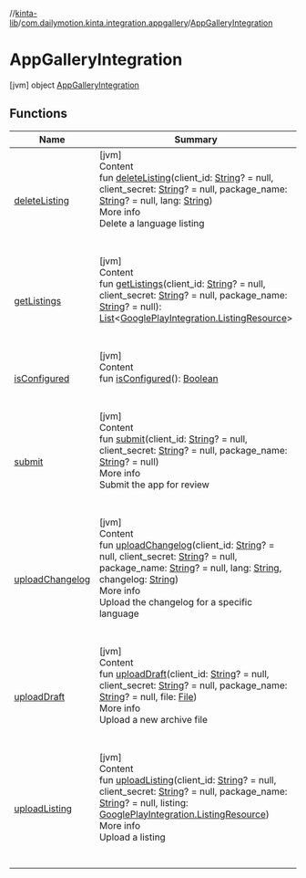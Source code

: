 //[kinta-lib](../../../index.md)/[com.dailymotion.kinta.integration.appgallery](../index.md)/[AppGalleryIntegration](index.md)



# AppGalleryIntegration  
 [jvm] object [AppGalleryIntegration](index.md)   


## Functions  
  
|  Name |  Summary | 
|---|---|
| <a name="com.dailymotion.kinta.integration.appgallery/AppGalleryIntegration/deleteListing/#kotlin.String?#kotlin.String?#kotlin.String?#kotlin.String/PointingToDeclaration/"></a>[deleteListing](delete-listing.md)| <a name="com.dailymotion.kinta.integration.appgallery/AppGalleryIntegration/deleteListing/#kotlin.String?#kotlin.String?#kotlin.String?#kotlin.String/PointingToDeclaration/"></a>[jvm]  <br>Content  <br>fun [deleteListing](delete-listing.md)(client_id: [String](https://kotlinlang.org/api/latest/jvm/stdlib/kotlin/-string/index.html)? = null, client_secret: [String](https://kotlinlang.org/api/latest/jvm/stdlib/kotlin/-string/index.html)? = null, package_name: [String](https://kotlinlang.org/api/latest/jvm/stdlib/kotlin/-string/index.html)? = null, lang: [String](https://kotlinlang.org/api/latest/jvm/stdlib/kotlin/-string/index.html))  <br>More info  <br>Delete a language listing  <br><br><br>|
| <a name="com.dailymotion.kinta.integration.appgallery/AppGalleryIntegration/getListings/#kotlin.String?#kotlin.String?#kotlin.String?/PointingToDeclaration/"></a>[getListings](get-listings.md)| <a name="com.dailymotion.kinta.integration.appgallery/AppGalleryIntegration/getListings/#kotlin.String?#kotlin.String?#kotlin.String?/PointingToDeclaration/"></a>[jvm]  <br>Content  <br>fun [getListings](get-listings.md)(client_id: [String](https://kotlinlang.org/api/latest/jvm/stdlib/kotlin/-string/index.html)? = null, client_secret: [String](https://kotlinlang.org/api/latest/jvm/stdlib/kotlin/-string/index.html)? = null, package_name: [String](https://kotlinlang.org/api/latest/jvm/stdlib/kotlin/-string/index.html)? = null): [List](https://kotlinlang.org/api/latest/jvm/stdlib/kotlin.collections/-list/index.html)<[GooglePlayIntegration.ListingResource](../../com.dailymotion.kinta.integration.googleplay.internal/-google-play-integration/-listing-resource/index.md)>  <br><br><br>|
| <a name="com.dailymotion.kinta.integration.appgallery/AppGalleryIntegration/isConfigured/#/PointingToDeclaration/"></a>[isConfigured](is-configured.md)| <a name="com.dailymotion.kinta.integration.appgallery/AppGalleryIntegration/isConfigured/#/PointingToDeclaration/"></a>[jvm]  <br>Content  <br>fun [isConfigured](is-configured.md)(): [Boolean](https://kotlinlang.org/api/latest/jvm/stdlib/kotlin/-boolean/index.html)  <br><br><br>|
| <a name="com.dailymotion.kinta.integration.appgallery/AppGalleryIntegration/submit/#kotlin.String?#kotlin.String?#kotlin.String?/PointingToDeclaration/"></a>[submit](submit.md)| <a name="com.dailymotion.kinta.integration.appgallery/AppGalleryIntegration/submit/#kotlin.String?#kotlin.String?#kotlin.String?/PointingToDeclaration/"></a>[jvm]  <br>Content  <br>fun [submit](submit.md)(client_id: [String](https://kotlinlang.org/api/latest/jvm/stdlib/kotlin/-string/index.html)? = null, client_secret: [String](https://kotlinlang.org/api/latest/jvm/stdlib/kotlin/-string/index.html)? = null, package_name: [String](https://kotlinlang.org/api/latest/jvm/stdlib/kotlin/-string/index.html)? = null)  <br>More info  <br>Submit the app for review  <br><br><br>|
| <a name="com.dailymotion.kinta.integration.appgallery/AppGalleryIntegration/uploadChangelog/#kotlin.String?#kotlin.String?#kotlin.String?#kotlin.String#kotlin.String/PointingToDeclaration/"></a>[uploadChangelog](upload-changelog.md)| <a name="com.dailymotion.kinta.integration.appgallery/AppGalleryIntegration/uploadChangelog/#kotlin.String?#kotlin.String?#kotlin.String?#kotlin.String#kotlin.String/PointingToDeclaration/"></a>[jvm]  <br>Content  <br>fun [uploadChangelog](upload-changelog.md)(client_id: [String](https://kotlinlang.org/api/latest/jvm/stdlib/kotlin/-string/index.html)? = null, client_secret: [String](https://kotlinlang.org/api/latest/jvm/stdlib/kotlin/-string/index.html)? = null, package_name: [String](https://kotlinlang.org/api/latest/jvm/stdlib/kotlin/-string/index.html)? = null, lang: [String](https://kotlinlang.org/api/latest/jvm/stdlib/kotlin/-string/index.html), changelog: [String](https://kotlinlang.org/api/latest/jvm/stdlib/kotlin/-string/index.html))  <br>More info  <br>Upload the changelog for a specific language  <br><br><br>|
| <a name="com.dailymotion.kinta.integration.appgallery/AppGalleryIntegration/uploadDraft/#kotlin.String?#kotlin.String?#kotlin.String?#java.io.File/PointingToDeclaration/"></a>[uploadDraft](upload-draft.md)| <a name="com.dailymotion.kinta.integration.appgallery/AppGalleryIntegration/uploadDraft/#kotlin.String?#kotlin.String?#kotlin.String?#java.io.File/PointingToDeclaration/"></a>[jvm]  <br>Content  <br>fun [uploadDraft](upload-draft.md)(client_id: [String](https://kotlinlang.org/api/latest/jvm/stdlib/kotlin/-string/index.html)? = null, client_secret: [String](https://kotlinlang.org/api/latest/jvm/stdlib/kotlin/-string/index.html)? = null, package_name: [String](https://kotlinlang.org/api/latest/jvm/stdlib/kotlin/-string/index.html)? = null, file: [File](https://docs.oracle.com/javase/8/docs/api/java/io/File.html))  <br>More info  <br>Upload a new archive file  <br><br><br>|
| <a name="com.dailymotion.kinta.integration.appgallery/AppGalleryIntegration/uploadListing/#kotlin.String?#kotlin.String?#kotlin.String?#com.dailymotion.kinta.integration.googleplay.internal.GooglePlayIntegration.ListingResource/PointingToDeclaration/"></a>[uploadListing](upload-listing.md)| <a name="com.dailymotion.kinta.integration.appgallery/AppGalleryIntegration/uploadListing/#kotlin.String?#kotlin.String?#kotlin.String?#com.dailymotion.kinta.integration.googleplay.internal.GooglePlayIntegration.ListingResource/PointingToDeclaration/"></a>[jvm]  <br>Content  <br>fun [uploadListing](upload-listing.md)(client_id: [String](https://kotlinlang.org/api/latest/jvm/stdlib/kotlin/-string/index.html)? = null, client_secret: [String](https://kotlinlang.org/api/latest/jvm/stdlib/kotlin/-string/index.html)? = null, package_name: [String](https://kotlinlang.org/api/latest/jvm/stdlib/kotlin/-string/index.html)? = null, listing: [GooglePlayIntegration.ListingResource](../../com.dailymotion.kinta.integration.googleplay.internal/-google-play-integration/-listing-resource/index.md))  <br>More info  <br>Upload a listing  <br><br><br>|

